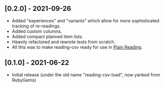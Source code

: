 ## [0.2.0] - 2021-09-26

- Added "experiences" and "variants" which allow for more sophisticated tracking of re-readings.
- Added custom columns.
- Added compact planned item lists.
- Heavily refactored and rewrote tests from scratch.
- All this was to make reading-csv ready for use in [Plain Reading](https://github.com/fpsvogel/plain-reading).

## [0.1.0] - 2021-06-22

- Initial release (under the old name "reading-csv-load", now yanked from RubyGems)
